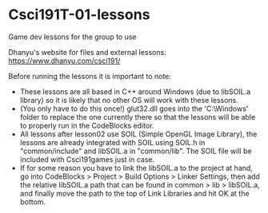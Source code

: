 # Csci191T-01-lessons
Game dev lessons for the group to use

Dhanyu's website for files and external lessons: https://www.dhanyu.com/csci191/

Before running the lessons it is important to note: 
- These lessons are all based in C++ around Windows (due to libSOIL.a library) so it 
  is likely that no other OS will work with these lessons.
- (You only have to do this once!) glut32.dll goes into the 'C:\Windows' folder to 
  replace the one currently there so that the lessons will be able to properly run 
  in the CodeBlocks editor.
- All lessons after lesson02 use SOIL (Simple OpenGL Image Library), the lessons are
  already integrated with SOIL using SOIL.h in "common/include" and libSOIL.a in 
  "common/lib". The SOIL file will be included with Csci191games just in case.
 - If for some reason you have to link the libSOIL.a to the project at hand, go 
   into CodeBlocks > Project > Build Options > Linker Settings, then add the relative 
   libSOIL.a path that can be found in common > lib > libSOIL.a, and finally move
   the path to the top of Link Libraries and hit OK at the bottom.
  
